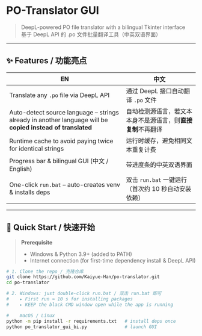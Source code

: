 # PO-Translator GUI  
> DeepL-powered PO file translator with a bilingual Tkinter interface  
> 基于 DeepL API 的 .po 文件批量翻译工具（中英双语界面）

---

## ✨ Features / 功能亮点
| EN | 中文 |
|----|------|
| Translate any `.po` file via DeepL API | 通过 DeepL 接口自动翻译 `.po` 文件 |
| Auto-detect source language – strings already in another language will be **copied instead of translated** | 自动检测源语言，若文本本身不是源语言，则**直接复制**不再翻译 |
| Runtime cache to avoid paying twice for identical strings | 运行时缓存，避免相同文本重复计费 |
| Progress bar & bilingual GUI (中文 / English) | 带进度条的中英双语界面 |
| One-click `run.bat` – auto-creates venv & installs deps | 双击 `run.bat` 一键运行（首次约 10 秒自动安装依赖） |

---

## 🚀 Quick Start / 快速开始

> **Prerequisite**  
> - Windows & Python 3.9+ (added to PATH)  
> - Internet connection (for first-time dependency install & DeepL API)

```bash
# 1. Clone the repo / 克隆仓库
git clone https://github.com/Kaiyue-Han/po-translator.git
cd po-translator

# 2. Windows: just double-click run.bat / 双击 run.bat 即可
#    ▸ First run ≈ 10 s for installing packages
#    ▸ KEEP the black CMD window open while the app is running

#    macOS / Linux
python -m pip install -r requirements.txt   # install deps once
python po_translator_gui_bi.py              # launch GUI
